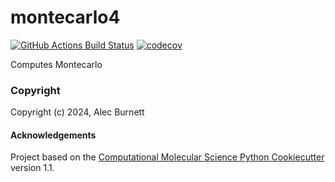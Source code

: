 montecarlo4
==============================
[//]: # (Badges)
[![GitHub Actions Build Status](https://github.com/REPLACE_WITH_OWNER_ACCOUNT/montecarlo4/workflows/CI/badge.svg)](https://github.com/REPLACE_WITH_OWNER_ACCOUNT/montecarlo4/actions?query=workflow%3ACI)
[![codecov](https://codecov.io/gh/REPLACE_WITH_OWNER_ACCOUNT/montecarlo4/branch/main/graph/badge.svg)](https://codecov.io/gh/REPLACE_WITH_OWNER_ACCOUNT/montecarlo4/branch/main)


Computes Montecarlo

### Copyright

Copyright (c) 2024, Alec Burnett


#### Acknowledgements
 
Project based on the 
[Computational Molecular Science Python Cookiecutter](https://github.com/molssi/cookiecutter-cms) version 1.1.
